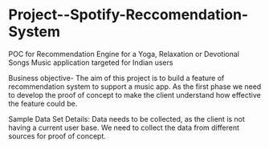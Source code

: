 # Project--Spotify-Reccomendation-System
POC for Recommendation Engine for a Yoga, Relaxation or Devotional Songs Music application targeted for Indian users



Business objective- The aim of this project is to build a feature of recommendation system to support a music app. As the first phase we need to develop the proof of concept to make the client understand how effective the feature could be.

Sample Data Set Details: Data needs to be collected, as the client is not having a current user base. We need to collect the data from different sources for proof of concept. 


